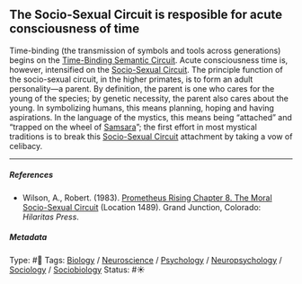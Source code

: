 ## The Socio-Sexual Circuit is resposible for acute consciousness of time

Time-binding (the transmission of symbols and tools across generations) begins on the [Time-Binding Semantic Circuit](Time-Binding%20Semantic%20Circuit.md). Acute consciousness time is, however, intensified on the [Socio-Sexual Circuit](Socio-Sexual%20Circuit.md). The principle function of the socio-sexual circuit, in the higher primates, is to form an adult personality—a parent. By definition, the parent is one who cares for the young of the species; by genetic necessity, the parent also cares about the young. In symbolizing humans, this means planning, hoping and having aspirations. In the language of the mystics, this means being “attached” and “trapped on the wheel of [Samsara](Samsara.md)”; the first effort in most mystical traditions is to break this [Socio-Sexual Circuit](Socio-Sexual%20Circuit.md) attachment by taking a vow of celibacy.

---

##### References

* Wilson, A., Robert. (1983). [Prometheus Rising Chapter 8. The Moral Socio-Sexual Circuit](Prometheus%20Rising%20Chapter%208.%20The%20Moral%20Socio-Sexual%20Circuit.md) (Location 1489). Grand Junction, Colorado: *Hilaritas Press*.

##### Metadata

Type: #🔴 
Tags: [Biology]() / [Neuroscience](Neuroscience.md) / [Psychology](Psychology.md) / [Neuropsychology](Neuropsychology.md) / [Sociology](Sociology.md) / [Sociobiology]()
Status: #☀️ 
